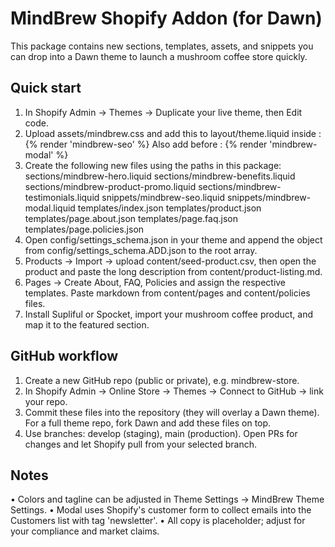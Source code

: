 MindBrew Shopify Addon (for Dawn)
=================================

This package contains new sections, templates, assets, and snippets you can drop into a Dawn theme to launch a mushroom coffee store quickly.

Quick start
-----------
1) In Shopify Admin → Themes → Duplicate your live theme, then Edit code.
2) Upload assets/mindbrew.css and add this to layout/theme.liquid inside <head>:
   <link href="{{ 'mindbrew.css' | asset_url }}" rel="stylesheet">
   {% render 'mindbrew-seo' %}
   Also add before </body>:
   {% render 'mindbrew-modal' %}
3) Create the following new files using the paths in this package:
   sections/mindbrew-hero.liquid
   sections/mindbrew-benefits.liquid
   sections/mindbrew-product-promo.liquid
   sections/mindbrew-testimonials.liquid
   snippets/mindbrew-seo.liquid
   snippets/mindbrew-modal.liquid
   templates/index.json
   templates/product.json
   templates/page.about.json
   templates/page.faq.json
   templates/page.policies.json
4) Open config/settings_schema.json in your theme and append the object from config/settings_schema.ADD.json to the root array.
5) Products → Import → upload content/seed-product.csv, then open the product and paste the long description from content/product-listing.md.
6) Pages → Create About, FAQ, Policies and assign the respective templates. Paste markdown from content/pages and content/policies files.
7) Install Supliful or Spocket, import your mushroom coffee product, and map it to the featured section.

GitHub workflow
---------------
1) Create a new GitHub repo (public or private), e.g. mindbrew-store.
2) In Shopify Admin → Online Store → Themes → Connect to GitHub → link your repo.
3) Commit these files into the repository (they will overlay a Dawn theme). For a full theme repo, fork Dawn and add these files on top.
4) Use branches: develop (staging), main (production). Open PRs for changes and let Shopify pull from your selected branch.

Notes
-----
• Colors and tagline can be adjusted in Theme Settings → MindBrew Theme Settings.
• Modal uses Shopify's customer form to collect emails into the Customers list with tag 'newsletter'.
• All copy is placeholder; adjust for your compliance and market claims.
